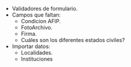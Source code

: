 - Validadores de formulario.
- Campos que faltan:
  * Condicion AFIP.
  * FotoArchivo.
  * Firma.
  * Cuáles son los diferentes estados civiles?
- Importar datos:
  * Localidades.
  * Instituciones
